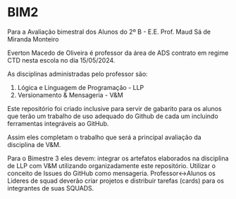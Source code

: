 # BIM2
Para a Avaliação bimestral dos Alunos do 2º B - E.E. Prof. Maud Sá de Miranda Monteiro

Everton Macedo de Oliveira é professor da área de ADS contrato em regime CTD nesta escola no dia 15/05/2024.

As disciplinas administradas pelo professor são:
1. Lógica e Linguagem de Programação - LLP
2. Versionamento & Mensageria - V&M

Este repositório foi criado inclusive para servir de gabarito para os alunos que terão um trabalho de uso adequado do Github de cada um incluindo ferramentas integráveis ao GitHub.
 

Assim eles completam o trabalho que será a principal avaliação da disciplina de V&M.

Para o Bimestre 3 eles devem:
 integrar os artefatos elaborados na disciplina de LLP com V&M utilizando organizadamente este repositório.
 Utilizar o conceito de Issues do GitHub como mensageria. Professor<->Alunos
 os Lideres de squad deverão criar projetos e distribuir tarefas (cards) para os integrantes de suas SQUADS.
